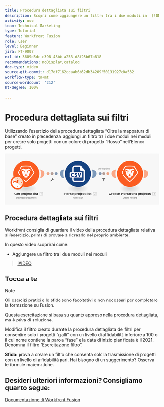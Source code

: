 ```yaml
---
title: Procedura dettagliata sui filtri
description: Scopri come aggiungere un filtro tra i due moduli in  [!DNL Adobe Workfront Fusion].
activity: use
team: Technical Marketing
type: Tutorial
feature: Workfront Fusion
role: User
level: Beginner
jira: KT-9007
exl-id: 3609d5dc-c398-43b0-a253-d8f95b67b818
recommendations: noDisplay,catalog
doc-type: video
source-git-commit: d17df7162ccaab6b62db34209f50131927c0a532
workflow-type: tm+mt
source-wordcount: '212'
ht-degree: 100%

---
```


# Procedura dettagliata sui filtri

Utilizzando l’esercizio della procedura dettagliata “Oltre la mappatura di base” creato in precedenza, aggiungi un filtro tra i due moduli nei moduli per creare solo progetti con un colore di progetto “Rosso” nell’Elenco progetti.

![Immagine dello scenario Fusion](assets/understand-the-basics-2.png)

## Procedura dettagliata sui filtri

Workfront consiglia di guardare il video della procedura dettagliata relativa all’esercizio, prima di provare a ricrearlo nel proprio ambiente.

In questo video scoprirai come:

* Aggiungere un filtro tra i due moduli nei moduli

>[!VIDEO](https://video.tv.adobe.com/v/3416485/?quality=12&learn=on&enablevpops&captions=ita)


## Tocca a te

>[!NOTE]
>
>Gli esercizi pratici e le sfide sono facoltativi e non necessari per completare la formazione su Fusion.

Questa esercitazione si basa su quanto appreso nella procedura dettagliata, ma è priva di soluzione.

Modifica il filtro creato durante la procedura dettagliata dei filtri per consentire solo i progetti “gialli” con un livello di affidabilità inferiore a 100 o il cui nome contiene la parola “fase” e la data di inizio pianificata è il 2021. Denomina il filtro “Esercitazione filtro”.

**Sfida:** prova a creare un filtro che consenta solo la trasmissione di progetti con un livello di affidabilità pari. Hai bisogno di un suggerimento? Osserva le formule matematiche.

## Desideri ulteriori informazioni? Consigliamo quanto segue:

[Documentazione di Workfront Fusion](https://experienceleague.adobe.com/docs/workfront/using/adobe-workfront-fusion/workfront-fusion-2.html?lang=it)
